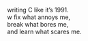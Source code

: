writing C like it’s 1991.<br> w fix what annoys me,<br> break what bores me,<br> and learn what scares me.<br>
<!--
**ChrinovicMu/ChrinovicMu** is a_special_ ✨ repository because its `README.md` (this file) appears on your GitHub profile.

Here are some ideas to get you started:

- 🔭 I’m currently working on ...
- 🌱 I’m currently learning ...
- 👯 I’m looking to collaborate on ...
- 🤔 I’m looking for help with ...
- 💬 Ask me about ...
- 📫 How to reach me: ...
- 😄 Pronouns: ...
- ⚡ Fun fact: ...
-->
